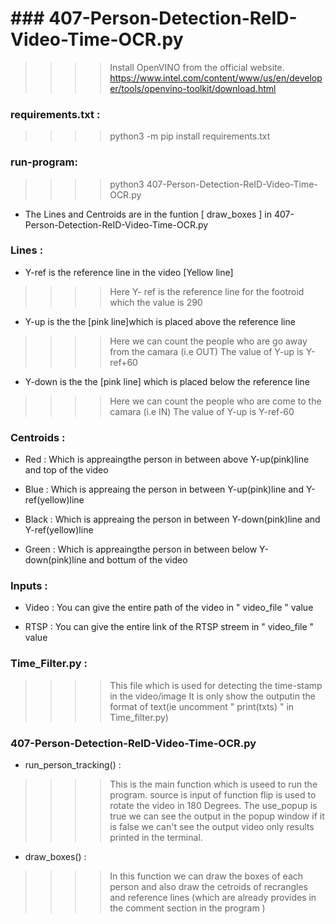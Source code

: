 # ### 407-Person-Detection-ReID-Video-Time-OCR.py
>>>> Install OpenVINO from the official website.
> https://www.intel.com/content/www/us/en/developer/tools/openvino-toolkit/download.html


### requirements.txt :

>>>> python3 -m pip install requirements.txt



### run-program:

>>>> python3 407-Person-Detection-ReID-Video-Time-OCR.py



* The Lines and Centroids are in the funtion [ draw_boxes ] in 407-Person-Detection-ReID-Video-Time-OCR.py

### Lines :

* Y-ref is the reference line in the video [Yellow line]
>>>>  Here Y- ref is the reference line for the footroid which the value is 290

* Y-up is the the [pink line]which is placed above the reference line 
>>>> Here we can count the people who are go away from the camara (i.e OUT) 
     The value of Y-up is Y-ref+60
     
* Y-down is the the [pink line] which is placed below the reference line 
>>>> Here we can count the people who are come to the camara (i.e IN) 
     The value of Y-up is Y-ref-60



### Centroids :

* Red : Which is appreaingthe person in between above Y-up(pink)line and top of the video

* Blue : Which is appreaing the person in between Y-up(pink)line and Y-ref(yellow)line

* Black : Which is appreaing the person in between Y-down(pink)line and Y-ref(yellow)line

* Green : Which is appreaingthe person in between below Y-down(pink)line and bottum of the video



### Inputs :

* Video : You can give the entire path of the video in " video_file " value

* RTSP : You can give the entire link of the RTSP streem in " video_file " value



### Time_Filter.py :

>>>> This file  which is used for detecting the time-stamp in the video/image 
>>>> It is only show the outputin the format of text(ie uncomment " print(txts) " in Time_filter.py)



### 407-Person-Detection-ReID-Video-Time-OCR.py

* run_person_tracking() :

>>>> This is the main function which is useed to run the program.
>>>> source is input of  function 
>>>> flip is used to rotate the video in 180 Degrees.
>>>> The use_popup is true we can see the output in the popup window  if it is false we can't see the output video only results printed in the terminal.

* draw_boxes() :

>>>> In this function we can draw the boxes of each person and also draw the cetroids of recrangles and reference lines (which are already provides in the comment section in the program )


